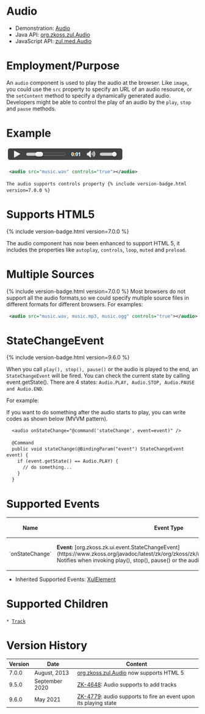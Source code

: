 

# Audio

- Demonstration: [Audio](http://www.zkoss.org/zksandbox/userguide/#u5)
- Java API: [org.zkoss.zul.Audio](https://www.zkoss.org/javadoc/latest/zk/org/zkoss/zul/Audio.html)
- JavaScript API: [zul.med.Audio](https://www.zkoss.org/javadoc/latest/jsdoc/classes/zul.med.Audio.html)

# Employment/Purpose

An `audio` component is used to play the audio at the browser. Like
`image`, you could use the `src` property to specify an URL of an audio
resource, or the `setContent` method to specify a dynamically generated
audio. Developers might be able to control the play of an audio by the
`play`, `stop` and `pause` methods.

# Example

![](/zk_component_ref/images/ZKComRef_Audio_Example.png)

```xml
 <audio src="music.wav" controls="true"></audio>
```

`The audio supports controls property {% include version-badge.html version=7.0.0 %}`

# Supports HTML5

{% include version-badge.html version=7.0.0 %}

The audio component has now been enhanced to support HTML 5, it includes
the properties like `autoplay`, `controls`, `loop`, `muted` and
`preload`.

# Multiple Sources

{% include version-badge.html version=7.0.0 %} Most browsers do not support all the
audio formats,so we could specify multiple source files in different
formats for different browsers. For examples:

```xml
 <audio src="music.wav, music.mp3, music.ogg" controls="true"></audio>
```

# StateChangeEvent

{% include version-badge.html version=9.6.0 %}

When you call `play(), stop(), pause()` or the audio is played to the
end, an `StateChangeEvent` will be fired. You can check the current
state by calling event.getState(). There are 4 states:
`Audio.PLAY, Audio.STOP, Audio.PAUSE and Audio.END`.

For example:

If you want to do something after the audio starts to play, you can
write codes as shown below (MVVM pattern).

      <audio onStateChange="@command('stateChange', event=event)" />

      @Command
      public void stateChange(@BindingParam("event") StateChangeEvent event) {
        if (event.getState() == Audio.PLAY) {
          // do something...
        }
      }

# Supported Events

<table>
<thead>
<tr class="header">
<th><center>
<p>Name</p>
</center></th>
<th><center>
<p>Event Type</p>
</center></th>
</tr>
</thead>
<tbody>
<tr class="odd">
<td><center>
<p>`onStateChange`</p>
</center></td>
<td><p><strong>Event:</strong>
[org.zkoss.zk.ui.event.StateChangeEvent](https://www.zkoss.org/javadoc/latest/zk/org/zkoss/zk/ui/event/StateChangeEvent.html) Notifies when
invoking play(), stop(), pause() or the audio is played to the
end.</p></td>
</tr>
</tbody>
</table>

- Inherited Supported Events: [ XulElement]({{site.baseurl}}/zk_component_ref/xulelement#Supported_Events)

# Supported Children

`* `[`Track`]({{site.baseurl}}/zk_component_ref/track)



# Version History



| Version | Date           | Content                                                                                                     |
|---------|----------------|-------------------------------------------------------------------------------------------------------------|
| 7.0.0   | August, 2013   | [org.zkoss.zul.Audio](https://www.zkoss.org/javadoc/latest/zk/org/zkoss/zul/Audio.html) now supports HTML 5                                                  |
| 9.5.0   | September 2020 | [ZK-4648](https://tracker.zkoss.org/browse/ZK-4648): Audio supports to add tracks                           |
| 9.6.0   | May 2021       | [ZK-4779](https://tracker.zkoss.org/browse/ZK-4779): audio supports to fire an event upon its playing state |


